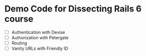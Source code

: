 # Demo Code for Dissecting Rails 6 course

* [ ] Authentication with Devise
* [ ] Authorization with Petergate
* [ ] Routing
* [ ] Vanity URLs with Friendly ID
